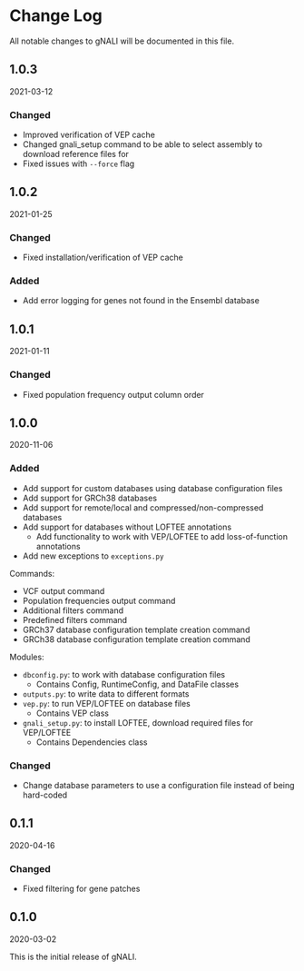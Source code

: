 # Change Log

All notable changes to gNALI will be documented in this file.


## 1.0.3 ##

2021-03-12

### Changed ### 

- Improved verification of VEP cache
- Changed gnali_setup command to be able to select assembly to download reference files for
- Fixed issues with `--force` flag


## 1.0.2 ##

2021-01-25

### Changed ### 

- Fixed installation/verification of VEP cache

### Added ###

- Add error logging for genes not found in the Ensembl database

## 1.0.1 ##

2021-01-11

### Changed ###

- Fixed population frequency output column order

## 1.0.0 ##

2020-11-06

### Added ###

- Add support for custom databases using database configuration files
- Add support for GRCh38 databases
- Add support for remote/local and compressed/non-compressed databases
- Add support for databases without LOFTEE annotations
    - Add functionality to work with VEP/LOFTEE to add loss-of-function annotations
- Add new exceptions to `exceptions.py`

Commands:
- VCF output command
- Population frequencies output command
- Additional filters command
- Predefined filters command
- GRCh37 database configuration template creation command
- GRCh38 database configuration template creation command

Modules:
- `dbconfig.py`: to work with database configuration files
    - Contains Config, RuntimeConfig, and DataFile classes
- `outputs.py`: to write data to different formats
- `vep.py`: to run VEP/LOFTEE on database files
    - Contains VEP class
- `gnali_setup.py`: to install LOFTEE, download required files for VEP/LOFTEE
    - Contains Dependencies class 

### Changed ###

- Change database parameters to use a configuration file instead of being hard-coded

## 0.1.1 ##

2020-04-16

### Changed ###

- Fixed filtering for gene patches

## 0.1.0 ##

2020-03-02

This is the initial release of gNALI.


